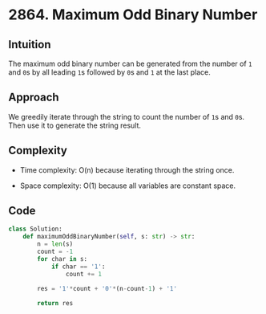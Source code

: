 # 2864. Maximum Odd Binary Number
## Intuition
The maximum odd binary number can be generated from the number of `1`
and `0`s by all leading `1`s followed by `0`s and `1` at the last place.
## Approach
We greedily iterate through the string to count the number of `1`s and `0`s. Then use it to generate the string result.

## Complexity
- Time complexity:
O(n) because iterating through the string once.

- Space complexity:
O(1) because all variables are constant space.

## Code
``` python
class Solution:
    def maximumOddBinaryNumber(self, s: str) -> str:
        n = len(s)
        count = -1
        for char in s:
            if char == '1':
                count += 1
        
        res = '1'*count + '0'*(n-count-1) + '1'

        return res
        
```